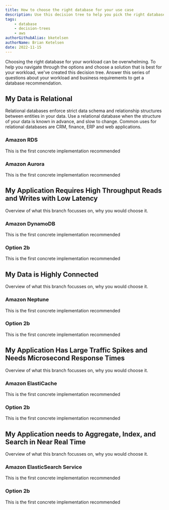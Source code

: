 ```yaml
---
title: How to choose the right database for your use case
description: Use this decision tree to help you pick the right database.
tags:
    - database
    - decision-trees
    - aws
authorGithubAlias: bketelsen
authorName: Brian Ketelsen
date: 2022-11-15
---
```


<!-- Throughout this template there will be comments like these, please remove them before committing the first version of the content piece. -->

Choosing the right database for your workload can be overwhelming. To help you navigate through the options and choose a solution that is best for your workload, we've created this decision tree. Answer this series of questions about your workload and business requirements to get a database recommendation.


<!-- Each branch of the decision tree has 2+ options to it, and we show that here by splitting it into branch and option sections -->

## My Data is Relational

Relational databases enforce strict data schema and relationship structures between entities in your data. Use a relational database when the structure of your data is known in advance, and slow to change. Common uses for relational databases are CRM, finance, ERP and web applications.

### Amazon RDS

<!-- Description here is limited to 100 words, focus on the why/when to choose this option -->
This is the first concrete implementation recommended

### Amazon Aurora

<!-- Description here is limited to 100 words, focus on the why/when to choose this option -->
This is the first concrete implementation recommended

## My Application Requires High Throughput Reads and Writes with Low Latency

Overview of what this branch focusses on, why you would choose it.

### Amazon DynamoDB

<!-- Description here is limited to 100 words, focus on the why/when to choose this option -->
This is the first concrete implementation recommended

### Option 2b

<!-- Description here is limited to 100 words, focus on the why/when to choose this option -->
This is the first concrete implementation recommended

## My Data is Highly Connected

Overview of what this branch focusses on, why you would choose it.

### Amazon Neptune

<!-- Description here is limited to 100 words, focus on the why/when to choose this option -->
This is the first concrete implementation recommended

### Option 2b

<!-- Description here is limited to 100 words, focus on the why/when to choose this option -->
This is the first concrete implementation recommended

## My Application Has Large Traffic Spikes and Needs Microsecond Response Times

Overview of what this branch focusses on, why you would choose it.

### Amazon ElastiCache

<!-- Description here is limited to 100 words, focus on the why/when to choose this option -->
This is the first concrete implementation recommended

### Option 2b

<!-- Description here is limited to 100 words, focus on the why/when to choose this option -->
This is the first concrete implementation recommended

## My Application needs to Aggregate, Index, and Search in Near Real Time

Overview of what this branch focusses on, why you would choose it.

### Amazon ElasticSearch Service

<!-- Description here is limited to 100 words, focus on the why/when to choose this option -->
This is the first concrete implementation recommended

### Option 2b

<!-- Description here is limited to 100 words, focus on the why/when to choose this option -->
This is the first concrete implementation recommended   